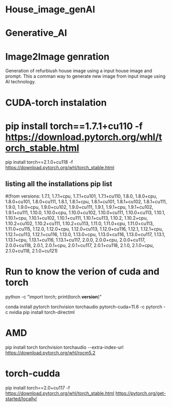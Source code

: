 # House_image_genAI
 
# Generative_AI
# Image2Image genration
 Generation of refurbiush house image using a input house image and prompt. This a comman way to generate new image from input image using AI technology.

# CUDA-torch instalation 
# pip install torch==1.7.1+cu110 -f https://download.pytorch.org/whl/torch_stable.html
pip install torch==2.1.0+cu118 -f https://download.pytorch.org/whl/torch_stable.html

## listing all the installations  pip list

#(from versions: 1.7.1, 1.7.1+cpu, 1.7.1+cu101, 1.7.1+cu110, 1.8.0, 1.8.0+cpu, 1.8.0+cu101, 1.8.0+cu111, 1.8.1, 1.8.1+cpu, 1.8.1+cu101, 1.8.1+cu102, 1.8.1+cu111, 1.9.0, 1.9.0+cpu, 1.9.0+cu102, 1.9.0+cu111, 1.9.1, 1.9.1+cpu, 1.9.1+cu102, 1.9.1+cu111, 1.10.0, 1.10.0+cpu, 1.10.0+cu102, 1.10.0+cu111, 1.10.0+cu113, 1.10.1, 1.10.1+cpu, 1.10.1+cu102, 1.10.1+cu111, 1.10.1+cu113, 1.10.2, 1.10.2+cpu, 1.10.2+cu102, 1.10.2+cu111, 1.10.2+cu113, 1.11.0, 1.11.0+cpu, 1.11.0+cu113, 1.11.0+cu115, 1.12.0, 1.12.0+cpu, 1.12.0+cu113, 1.12.0+cu116, 1.12.1, 1.12.1+cpu, 1.12.1+cu113, 1.12.1+cu116, 1.13.0, 1.13.0+cpu, 1.13.0+cu116, 1.13.0+cu117, 1.13.1, 1.13.1+cpu, 1.13.1+cu116, 1.13.1+cu117, 2.0.0, 2.0.0+cpu, 2.0.0+cu117, 2.0.0+cu118, 2.0.1, 2.0.1+cpu, 2.0.1+cu117, 2.0.1+cu118, 2.1.0, 2.1.0+cpu, 2.1.0+cu118, 2.1.0+cu121)


# Run to know the verion of cuda and torch
  python -c "import torch; print(torch.__version__)"

conda install pytorch torchvision torchaudio pytorch-cuda=11.6 -c pytorch -c nvidia
pip install torch-directml

# AMD
pip install torch torchvision torchaudio --extra-index-url https://download.pytorch.org/whl/rocm5.2

# torch-cudda
pip install torch==2.0+cu117 -f https://download.pytorch.org/whl/torch_stable.html
https://pytorch.org/get-started/locally/
